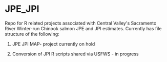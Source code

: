 # JPE_JPI

Repo for R related projects associated with Central Valley's Sacramento River Winter-run Chinook salmon JPE and JPI estimates. Currently has file structure of the following:
 
 1. JPE JPI MAP- project currently on hold
 
 2. Conversion of JPI R scripts shared via USFWS - in progress
